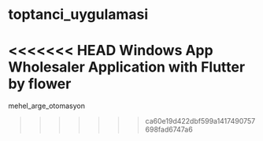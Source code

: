 # toptanci_uygulamasi

<<<<<<< HEAD
Windows App Wholesaler Application with Flutter by flower
=======
mehel_arge_otomasyon
>>>>>>> ca60e19d422dbf599a1417490757698fad6747a6
